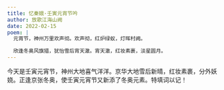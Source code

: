 ```yaml
---
title: 忆秦娥·壬寅元宵节吟
author: 放歌江海山阙
date: 2022-02-15
poem: |
  元宵节，神州万里欢声彻。欢声彻，红炉绿蚁，灯晖村阙。

  欣逢冬奥风旗猎，犹怡雪后宵天澈。宵天澈，红妆素裹，淡星圆月。
---
```


今天是壬寅元宵节，神州大地喜气洋洋。京华大地雪后新晴，红妆素裹，分外妖娆。正逢京张冬奥，使壬寅元宵节又新添了冬奥元素。特填词以记！
